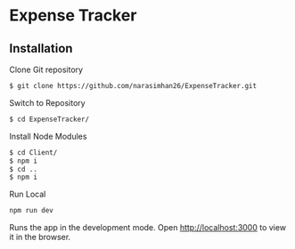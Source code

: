 # Expense Tracker


## Installation

Clone Git repository

```bash
$ git clone https://github.com/narasimhan26/ExpenseTracker.git
```

Switch to Repository

```bash
$ cd ExpenseTracker/
```

Install Node Modules

```bash
$ cd Client/
$ npm i
$ cd ..
$ npm i
```
Run Local

```bash
npm run dev
```
Runs the app in the development mode.
Open [http://localhost:3000](http://localhost:3000) to view it in the browser.